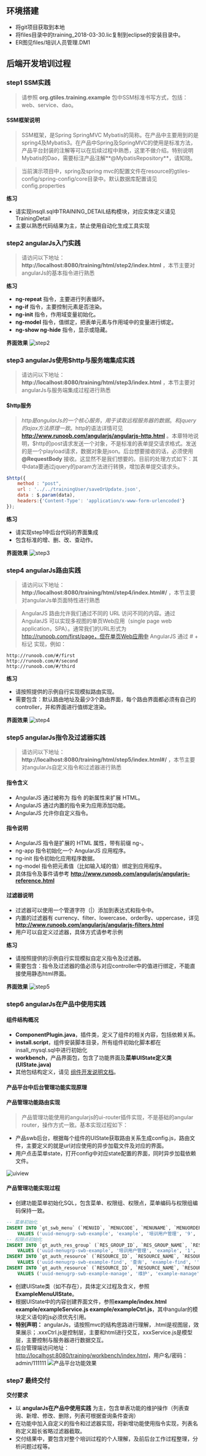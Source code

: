 ## 环境搭建

- 将git项目获取到本地
- 将files目录中的training_2018-03-30.lic复制到eclipse的安装目录中。
- ER图见files/培训人员管理.DM1

## 后端开发培训过程

### step1 SSM实践

> 请参照 **org.gtiles.training.example** 包中SSM标准书写方式，包括：web、service、dao。

#### SSM框架说明

> SSM框架，是Spring SpringMVC Mybatis的简称。在产品中主要用到的是spring4及Mybatis3。在产品中Spring及SpringMVC的使用是标准方法，产品平台封装的注解等可以在后续过程中熟悉，这里不做介绍。特别说明Mybatis的Dao，需要标注产品注解**@MybatisRepository**，请知晓。

> 当前演示项目中，spring及spring mvc的配置文件在resource的gtiles-config/spring-config/core目录中。默认数据库配置请见config.properties

**练习**
- 请实现insqll.sql中TRAINING_DETAIL结构模块，对应实体定义请见TrainingDetail
- 主要以熟悉代码结果为主，禁止使用自动化生成工具实现

### step2 angularJs入门实践

> 请访问以下地址：  **http://localhost:8080/training/html/step2/index.html** ，本节主要对angularJs的基本指令进行熟悉

**练习**
- **ng-repeat** 指令，主要进行列表循环。
- **ng-if** 指令，主要控制元素是否渲染。
- **ng-init** 指令，作用域变量初始化。
- **ng-model** 指令，值绑定，把表单元素与作用域中的变量进行绑定。
- **ng-show ng-hide** 指令，显示或隐藏。

**界面效果**
![step2](./files/step2.png)

### step3 angularJs使用$http与服务端集成实践

> 请访问以下地址：  **http://localhost:8080/training/html/step3/index.html** ，本节主要对angularJs与服务端集成过程进行熟悉

#### $http服务

> $http是angularJs的一个核心服务，用于读取远程服务器的数据。和jquery的ajax方法原理一致。$http的语法详情可见  **http://www.runoob.com/angularjs/angularjs-http.html** 。本章特地说明，$http的post请求发送一个对象，不是标准的表单提交请求格式。发送的是一个playload请求，数据对象是json。后台想要接收的话，必须使用 **@RequestBody** 接收。这显然不是我们想要的。目前的处理方式如下：其中data要通过jquery的param方法进行转换，增加表单提交请求头。

```js
$http({
	method : "post",
	url : '../../trainingUser/saveOrUpdate.json',
	data : $.param(data),
	headers:{'Content-Type': 'application/x-www-form-urlencoded'}
});
```

**练习**
- 请实现step1中后台代码的界面集成
- 包含标准的增、删、改、查动作。

**界面效果**
![step3](./files/step3.png)

### step4 angularJs路由实践

> 请访问以下地址：  **http://localhost:8080/training/html/step4/index.html#/** ，本节主要对angularJs单页面特性进行熟悉

> AngularJS 路由允许我们通过不同的 URL 访问不同的内容。通过 AngularJS 可以实现多视图的单页Web应用（single page web application，SPA）。通常我们的URL形式为 http://runoob.com/first/page，但在单页Web应用中 AngularJS 通过 # + 标记 实现，例如：


```
http://runoob.com/#/first
http://runoob.com/#/second
http://runoob.com/#/third
```

**练习**
- 请按照提供的示例自行实现模拟路由实现。
- 需要包含：默认路由地址及最少3个路由界面，每个路由界面都必须有自己的controller，并和界面进行值绑定渲染。

**界面效果**
![step4](./files/step4.png)

### step5 angularJs指令及过滤器实践

> 请访问以下地址：  **http://localhost:8080/training/html/step5/index.html#/** ，本节主要对angularJs自定义指令和过滤器进行熟悉

#### 指令含义

- AngularJS 通过被称为 指令 的新属性来扩展 HTML。
- AngularJS 通过内置的指令来为应用添加功能。
- AngularJS 允许你自定义指令。

#### 指令说明

- AngularJS 指令是扩展的 HTML 属性，带有前缀 ng-。
- ng-app 指令初始化一个 AngularJS 应用程序。
- ng-init 指令初始化应用程序数据。
- ng-model 指令把元素值（比如输入域的值）绑定到应用程序。
- 具体指令及事件请参考 **http://www.runoob.com/angularjs/angularjs-reference.html** 

#### 过滤器说明

- 过滤器可以使用一个管道字符（|）添加到表达式和指令中。
- 内置的过滤器有 currency、filter、lowercase、orderBy、uppercase，详见 **http://www.runoob.com/angularjs/angularjs-filters.html** 
- 用户可以自定义过滤器，具体方式请参考示例

**练习**
- 请按照提供的示例自行实现模拟自定义指令及过滤器。
- 需要包含：指令及过滤器的值必须与对应controller中的值进行绑定，不能直接使用静态html界面。

**界面效果**
![step5](./files/step5.png)

### step6 angularJs在产品中使用实践

#### 组件结构概况

- **ComponentPlugin.java**，插件类，定义了组件的相关内容，包括依赖关系。
- **install.script**，组件安装脚本目录，所有组件初始化脚本都在insall_mysql.sql中进行初始化
- **workbench**，产品界面包，包含了功能界面及**菜单UIState定义类(UIState.java)**
- 其他包结构定义，请见 [组件开发说明文档](./files/快来学组件开发说明.doc)。

#### 产品平台中后台管理功能实现原理

#### 产品管理功能路由实现

> 产品管理功能使用的angularjs的ui-router插件实现，不是基础的angular router，操作方式一致。基本实现过程如下：

- 产品swb后台，根据每个组件的UIState获取路由关系生成config.js，路由文件，主要定义的就是url对应使用的异步加载文件及对应的界面。
- 用户点击菜单state，打开config中对应state配置的界面，同时异步加载依赖文件。

![uiview](./files/uiview.png)

#### 产品管理功能实现过程

- 创建功能菜单初始化SQL，包含菜单、权限组、权限点，菜单编码与权限组编码保持一致。

```sql
-- 菜单初始化
INSERT INTO `gt_swb_menu` (`MENUID`, `MENUCODE`, `MENUNAME`, `MENUORDER`, `ISSHOW`, `MENUGRPID`, `LINK_MENU_ID`, `MENU_ICON`, `SUB_MENU_GROUP`) 
	VALUES ('uuid-menugrp-swb-example', 'example', '培训用户管理', '9', '1', 'uuid-menugrp-swb', NULL, 'iconfont icon-kaoshijilu', '');
-- 权限点初始化
INSERT INTO `gt_auth_res_group` (`RES_GROUP_ID`, `RES_GROUP_NAME`, `RES_GROUP_CODE`, `RES_GROUP_TYPE`, `OPERATOR`, `OPERATOR_ID`, `UPDATE_TIME`) 
	VALUES ('uuid-menugrp-swb-example', '培训用户管理', 'example', '1', 'admin', 'admin', '2016-08-12 14:05:51');
INSERT INTO `gt_auth_resource` (`RESOURCE_ID`, `RESOURCE_NAME`, `RESOURCE_CODE`, `RESOURCE_VALUE`, `DESCRIPTION`, `IS_AUDIT_LOG`, `RES_GROUP_ID`, `OPERATOR`, `OPERATOR_ID`, `UPDATE_TIME`) 
	VALUES ('uuid-menugrp-swb-example-find', '查询', 'example-find', '', '查询', '2', 'uuid-menugrp-swb-example', 'admin', 'admin', '2016-08-12 14:14:52');
INSERT INTO `gt_auth_resource` (`RESOURCE_ID`, `RESOURCE_NAME`, `RESOURCE_CODE`, `RESOURCE_VALUE`, `DESCRIPTION`, `IS_AUDIT_LOG`, `RES_GROUP_ID`, `OPERATOR`, `OPERATOR_ID`, `UPDATE_TIME`) 
	VALUES ('uuid-menugrp-swb-example-manage', '维护', 'example-manage', '', '维护', '2', 'uuid-menugrp-swb-example', 'admin', 'admin', '2016-08-12 14:14:52');
```
- 创建UIState类（如不存在），具体定义过程及含义，参照**ExampleMenuUIState**。
- 根据UIState中的内容创建界面文件，参照**example/index.html example/exampleService.js example/exampleCtrl.js**，其中angular的模块定义语句的js必须优先引用。
- **特别声明：** angularJs，请按照mvc的结构思路进行理解，.html是视图层，效果展示；.xxxCtrl.js是控制层，主要和html进行交互，xxxService.js是模型层，主要控制与服务器进行数据交互。
- 后台管理端访问地址：[http://localhost:8080/training/workbench/index.html](http://localhost:8080/training/workbench/index.html)，用户名/密码：admin/111111
![产品平台功能效果](./files/产品平台功能效果.png)

### step7 最终交付

**交付要求**
- 以 **angularJs在产品中使用实践** 为主，包含单表功能的维护操作（列表查询、新增、修改、删除，列表可根据查询条件查询）
- 在功能中加入自定义的指令和过滤器实现，将新增功能使用指令实现，列表名称定义超长省略过滤器截取。
- 交付结果中，要包含对整个培训过程的个人理解，及前后台工作过程整理，分析问题过程等。

